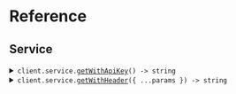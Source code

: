 # Reference

## Service

<details><summary><code>client.service.<a href="/src/api/resources/service/client/Client.ts">getWithApiKey</a>() -> string</code></summary>
<dl>
<dd>

#### 📝 Description

<dl>
<dd>

<dl>
<dd>

GET request with custom api key

</dd>
</dl>
</dd>
</dl>

#### 🔌 Usage

<dl>
<dd>

<dl>
<dd>

```typescript
await client.service.getWithApiKey();
```

</dd>
</dl>
</dd>
</dl>

#### ⚙️ Parameters

<dl>
<dd>

<dl>
<dd>

**requestOptions:** `Service.RequestOptions`

</dd>
</dl>
</dd>
</dl>

</dd>
</dl>
</details>

<details><summary><code>client.service.<a href="/src/api/resources/service/client/Client.ts">getWithHeader</a>({ ...params }) -> string</code></summary>
<dl>
<dd>

#### 📝 Description

<dl>
<dd>

<dl>
<dd>

GET request with custom api key

</dd>
</dl>
</dd>
</dl>

#### 🔌 Usage

<dl>
<dd>

<dl>
<dd>

```typescript
await client.service.getWithHeader({
    xEndpointHeader: "string",
});
```

</dd>
</dl>
</dd>
</dl>

#### ⚙️ Parameters

<dl>
<dd>

<dl>
<dd>

**request:** `SeedAuthEnvironmentVariables.HeaderAuthRequest`

</dd>
</dl>

<dl>
<dd>

**requestOptions:** `Service.RequestOptions`

</dd>
</dl>
</dd>
</dl>

</dd>
</dl>
</details>
